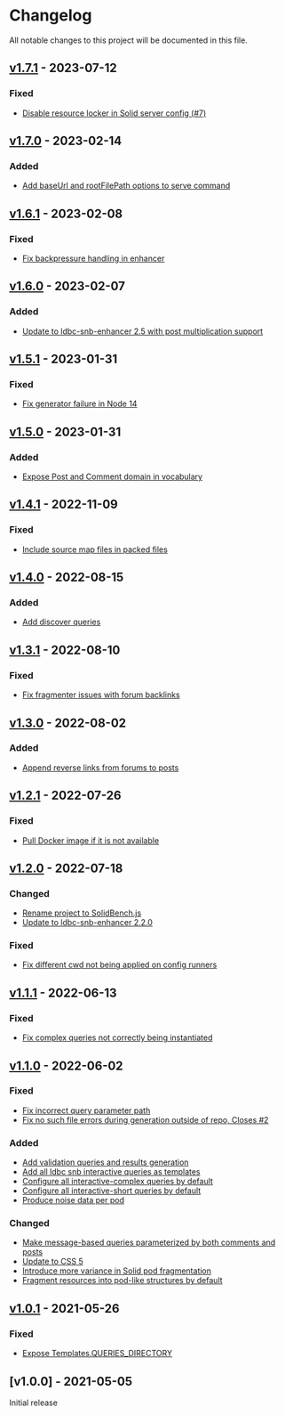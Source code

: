 # Changelog
All notable changes to this project will be documented in this file.

<a name="v1.7.1"></a>
## [v1.7.1](https://github.com/SolidBench/SolidBench.js/compare/v1.7.0...v1.7.1) - 2023-07-12

### Fixed
* [Disable resource locker in Solid server config (#7)](https://github.com/SolidBench/SolidBench.js/commit/50726f478458a43dd22a149269bdda329cb81d33)

<a name="v1.7.0"></a>
## [v1.7.0](https://github.com/SolidBench/SolidBench.js/compare/v1.6.1...v1.7.0) - 2023-02-14

### Added
* [Add baseUrl and rootFilePath options to serve command](https://github.com/SolidBench/SolidBench.js/commit/3bb872d4c1b58135f14ec085e6d86865ff48137c)

<a name="v1.6.1"></a>
## [v1.6.1](https://github.com/SolidBench/SolidBench.js/compare/v1.6.0...v1.6.1) - 2023-02-08

### Fixed
* [Fix backpressure handling in enhancer](https://github.com/SolidBench/SolidBench.js/commit/664425414c34b533edc66ff720df7c9d112d64da)

<a name="v1.6.0"></a>
## [v1.6.0](https://github.com/SolidBench/SolidBench.js/compare/v1.5.1...v1.6.0) - 2023-02-07

### Added
* [Update to ldbc-snb-enhancer 2.5 with post multiplication support](https://github.com/SolidBench/SolidBench.js/commit/3be244846939231ea3ffeb86fd394e1d370aad2f)

<a name="v1.5.1"></a>
## [v1.5.1](https://github.com/SolidBench/SolidBench.js/compare/v1.5.0...v1.5.1) - 2023-01-31

### Fixed
* [Fix generator failure in Node 14](https://github.com/SolidBench/SolidBench.js/commit/70d47f1da94fa3bedb41c603b39647f3933f05da)

<a name="v1.5.0"></a>
## [v1.5.0](https://github.com/SolidBench/SolidBench.js/compare/v1.4.1...v1.5.0) - 2023-01-31

### Added
* [Expose Post and Comment domain in vocabulary](https://github.com/SolidBench/SolidBench.js/commit/225cdd7bf314dcdb5d6db8efb6359a95f5a5328e)

<a name="v1.4.1"></a>
## [v1.4.1](https://github.com/SolidBench/SolidBench.js/compare/v1.4.0...v1.4.1) - 2022-11-09

### Fixed
* [Include source map files in packed files](https://github.com/SolidBench/SolidBench.js/commit/fd8c4be90382756e87fca285cbb6d5ba332b22a7)

<a name="v1.4.0"></a>
## [v1.4.0](https://github.com/SolidBench/SolidBench.js/compare/v1.3.1...v1.4.0) - 2022-08-15

### Added
* [Add discover queries](https://github.com/SolidBench/SolidBench.js/commit/a6452ba9f027d2cb1ede3c6ded2353c5bd33495e)

<a name="v1.3.1"></a>
## [v1.3.1](https://github.com/SolidBench/SolidBench.js/compare/v1.3.0...v1.3.1) - 2022-08-10

### Fixed
* [Fix fragmenter issues with forum backlinks](https://github.com/SolidBench/SolidBench.js/commit/607d2e34701362360f73cdc9c9f2798d8f470be5)

<a name="v1.3.0"></a>
## [v1.3.0](https://github.com/SolidBench/SolidBench.js/compare/v1.2.1...v1.3.0) - 2022-08-02

### Added
* [Append reverse links from forums to posts](https://github.com/SolidBench/SolidBench.js/commit/b13818b9dbdb6f583ff514d80fa19d46e479fd93)

<a name="v1.2.1"></a>
## [v1.2.1](https://github.com/SolidBench/SolidBench.js/compare/v1.2.0...v1.2.1) - 2022-07-26

### Fixed
* [Pull Docker image if it is not available](https://github.com/SolidBench/SolidBench.js/commit/32d957aef43518820f7c35f16bff3223e1606ea6)

<a name="v1.2.0"></a>
## [v1.2.0](https://github.com/SolidBench/SolidBench.js/compare/v1.1.1...v1.2.0) - 2022-07-18

### Changed
* [Rename project to SolidBench.js](https://github.com/SolidBench/SolidBench.js/commit/c803f40e617f208fdf537f795d5ecc759f0db7cf)
* [Update to ldbc-snb-enhancer 2.2.0](https://github.com/SolidBench/SolidBench.js/commit/af76b4815367834b1f60c047bb93afc0e9f0310d)

### Fixed
* [Fix different cwd not being applied on config runners](https://github.com/SolidBench/SolidBench.js/commit/7cde2001c2bfefe998d42a4f209858be0effa71a)

<a name="v1.1.1"></a>
## [v1.1.1](https://github.com/SolidBench/SolidBench.js/compare/v1.1.0...v1.1.1) - 2022-06-13

### Fixed
* [Fix complex queries not correctly being instantiated](https://github.com/SolidBench/SolidBench.js/commit/27e0bf41fddc2792e2675cb81f86884d490fc238)

<a name="v1.1.0"></a>
## [v1.1.0](https://github.com/SolidBench/SolidBench.js/compare/v1.0.1...v1.1.0) - 2022-06-02

### Fixed
* [Fix incorrect query parameter path](https://github.com/SolidBench/SolidBench.js/commit/f2cdd5a632e27b19539d6d521496f1765a52120d)
* [Fix no such file errors during generation outside of repo, Closes #2](https://github.com/SolidBench/SolidBench.js/commit/030c59ffbb6a720c0376a83b3a6738f329805a5f)

### Added
* [Add validation queries and results generation](https://github.com/SolidBench/SolidBench.js/commit/1ec85564a90d2866d35f4987efbf7f904cf7d717)
* [Add all ldbc snb interactive queries as templates](https://github.com/SolidBench/SolidBench.js/commit/b0f8e70dbede6d0543a681dcbe247fcdfa969556)
* [Configure all interactive-complex queries by default](https://github.com/SolidBench/SolidBench.js/commit/46b4f74fcac78dc598548f7d8c535dcdd9a07e4c)
* [Configure all interactive-short queries by default](https://github.com/SolidBench/SolidBench.js/commit/3fe13cb679a6decd0ffdc2430eba1d646a5788e7)
* [Produce noise data per pod](https://github.com/SolidBench/SolidBench.js/commit/ae0de7bc31f000287fc2418d14fb590deddaefd1)


### Changed
* [Make message-based queries parameterized by both comments and posts](https://github.com/SolidBench/SolidBench.js/commit/7a5f04f4bb255cc12e4f34239e3e9235cb42515c)
* [Update to CSS 5](https://github.com/SolidBench/SolidBench.js/commit/a3d0b8b4b80cb77df0ccc13ec3922942cf8da8cb)
* [Introduce more variance in Solid pod fragmentation](https://github.com/SolidBench/SolidBench.js/commit/71c0e1d179d66ff9f1d4e7101a47d71d35af9a71)
* [Fragment resources into pod-like structures by default](https://github.com/SolidBench/SolidBench.js/commit/56ee31dcc3bec1255e3e47ce150618ccb35297ce)

<a name="v1.0.1"></a>
## [v1.0.1](https://github.com/SolidBench/SolidBench.js/compare/v1.0.0...v1.0.1) - 2021-05-26

### Fixed
* [Expose Templates.QUERIES_DIRECTORY](https://github.com/SolidBench/SolidBench.js/commit/712a1f5b667ffea239ace5415bc5b3a68329a5e1)

<a name="v1.0.0"></a>
## [v1.0.0] - 2021-05-05

Initial release

